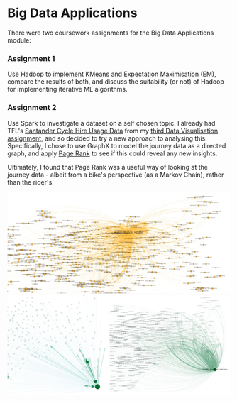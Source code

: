 # Big Data Applications
There were two coursework assignments for the Big Data Applications module:

### Assignment 1
Use Hadoop to implement KMeans and Expectation Maximisation (EM), compare the results of both, and discuss the suitability (or not) of Hadoop for implementing iterative ML algorithms.

### Assignment 2
Use Spark to investigate a dataset on a self chosen topic. I already had TFL's [Santander Cycle Hire Usage Data](http://cycling.data.tfl.gov.uk/) from my [third Data Visualisation assignment](https://github.com/downinja/MSc-Data-Science/tree/master/data%20visualisation), and so decided to try a new approach to analysing this. Specifically, I chose to use GraphX to model the journey data as a directed graph, and apply [Page Rank](https://en.wikipedia.org/wiki/PageRank) to see if this could reveal any new insights.  

Ultimately, I found that Page Rank was a useful way of looking at the journey data - albeit from a bike's perspective (as a Markov Chain), rather than the rider's. 

![A plot of Personalised Page Rank for the Hoxton Station docking station](https://github.com/downinja/MSc-Data-Science/blob/master/big%20data%20applications/Assignment%202/ppr_hoxton.jpg?raw=true)
![A plot of Personalised Page Rank for the Cubitt Town docking station](https://github.com/downinja/MSc-Data-Science/blob/master/big%20data%20applications/Assignment%202/ppr_cubitt.png?raw=true)
